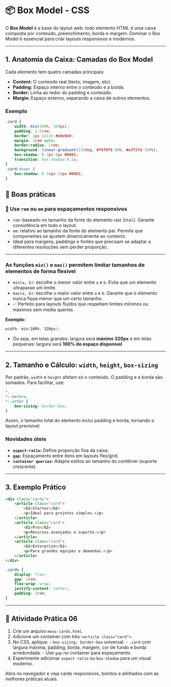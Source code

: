# 📦 Box Model - CSS

O **Box Model** é a base do layout web: todo elemento HTML é uma caixa composta por conteúdo, preenchimento, borda e margem. Dominar o Box Model é essencial para criar layouts responsivos e modernos.

---

## 1\. Anatomia da Caixa: Camadas do Box Model

Cada elemento tem quatro camadas principais:

- **Content:** O conteúdo real (texto, imagem, etc).
- **Padding:** Espaço interno entre o conteúdo e a borda.
- **Border:** Linha ao redor do padding e conteúdo.
- **Margin:** Espaço externo, separando a caixa de outros elementos.

### Exemplo

```css
.card {
    width: min(100%, 320px);
    padding: 1.5rem;
    border: 1px solid #e0e0e0;
    margin: 1rem auto;
    border-radius: 1rem;
    background: linear-gradient(135deg, #f9f9f9 80%, #e3f2fd 100%);
    box-shadow: 0 2px 8px #0001;
    transition: box-shadow 0.2s;
}
.card:hover {
    box-shadow: 0 10px 24px #0002;
}
```

## 🧩 Boas práticas

### 🔹 Use `rem` ou `em` para espaçamentos responsivos
- `rem`: baseado no tamanho da fonte do elemento raiz (`html`). Garante consistência em todo o layout.
- `em`: relativo ao tamanho da fonte do elemento pai. Permite que componentes se ajustem dinamicamente ao contexto.
- Ideal para margens, paddings e fontes que precisam se adaptar a diferentes resoluções sem perder proporção.

---

### As funções `min()` e `max()` permitem limitar tamanhos de elementos de forma flexível
- `min(a, b)`: escolhe o menor valor entre `a` e `b`. Evita que um elemento ultrapasse um limite.
- `max(a, b)`: escolhe o maior valor entre `a` e `b`. Garante que o elemento nunca fique menor que um certo tamanho.
- ✅ Perfeito para layouts fluidos que respeitam limites mínimos ou máximos sem media queries.

**Exemplo:**
```css
width: min(100%, 320px);
```

- Ou seja, em telas grandes: largura será **máximo 320px** e em telas pequenas: largura será **100% do espaço disponível**
---

## 2\. Tamanho e Cálculo: `width`, `height`, `box-sizing`

Por padrão, `width` e `height` afetam só o conteúdo. O padding e a borda são somados. Para facilitar, use:

```css
*,
*::before,
*::after {
    box-sizing: border-box;
}
```

Assim, o tamanho total do elemento inclui padding e borda, tornando o layout previsível.

### Novidades úteis

- **`aspect-ratio`:** Define proporção fixa da caixa.
- **`gap`:** Espaçamento entre itens em layouts flex/grid.
- **`container queries`:** Adapta estilos ao tamanho do contêiner (suporte crescente).

---

## 3\. Exemplo Prático

```html
<div class="cards">
    <article class="card">
        <h2>Starter</h2>
        <p>Ideal para projetos simples.</p>
    </article>
    <article class="card">
        <h2>Pro</h2>
        <p>Recursos avançados e suporte.</p>
    </article>
    <article class="card">
        <h2>Enterprise</h2>
        <p>Para grandes equipes e demandas.</p>
    </article>
</div>
```

```css
.cards {
    display: flex;
    gap: 2rem;
    flex-wrap: wrap;
    justify-content: center;
    padding: 2rem;
}
```

---

## 🚀 Atividade Prática 06

1. Crie um arquivo `meus-cards.html`.
2. Adicione um container com três `<article class="card">`.
3. No CSS, aplique:
        - `box-sizing: border-box` universal.
        - `.card` com largura máxima, padding, borda, margem, cor de fundo e borda arredondada.
        - Use `gap` no container para espaçamento.
4. Experimente adicionar `aspect-ratio` ou `box-shadow` para um visual moderno.

Abra no navegador e veja cards responsivos, bonitos e alinhados com as melhores práticas atuais.